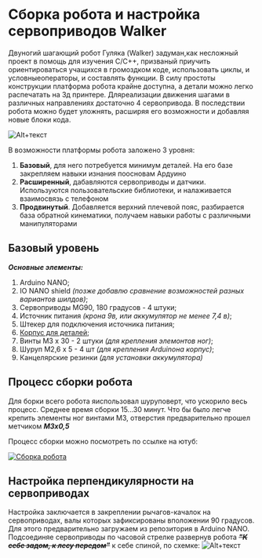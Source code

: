 # Сборка робота и настройка сервоприводов Walker

Двуногий шагающий робот Гуляка (Walker) задуман,как несложный проект в помощь для изучения С/С++, призваный приучить ориентироваться учащихся в громоздком коде, использовать циклы, и условныеоператоры, и составлять функции. В силу простоты конструкции платформа робота крайне доступна, а детали можно легко распечатать на 3д принтере.
Дляреализации движения шагами в различных направлениях достаточно 4 сервопривода. В последствии робота можно будет уложнять, расширяя его возможности и добавляя новые блоки кода.

![Alt+текст](https://avatars.mds.yandex.net/get-zen_doc/3384412/pub_5fad3c494278375e7ef5dc70_5fad462fc3975f5b3d26d954/scale_600)


В возможности платформы робота заложено 3 уровня:
1. **Базовый**, для него потребуется минимум деталей. На его базе закрепляем навыки изнания поосновам Ардуино
2. **Расширенный**, дабавляются сервоприводы и датчики. Используются пользовательские библиотеки, и налаживается взаимосвязь с телефоном
3. **Продвинутый**. Добавляется верхний плечевой пояс, разбирается база обратной кинематики, получаем навыки работы с различными манипуляторами

## Базовый уровень
***Основные элементы:***
1. Arduino NANO;
2. IO NANO shield *(позже добавлю сравнение возможностей разных вариантов шилдов)*;
3. Сервоприводы MG90, 180 градусов - 4 штуки;
4. Источник питания *(крона 9в, или аккумулятор не менее 7,4 в)*;
5. Штекер для подключения источника питания;
6. [Корпус для деталей](https://www.thingiverse.com/thing:4651195);
7. Винты М3 х 30 - 2 штуки *(для крепления элемонтов ног)*;
8. Шуруп М2,6 х 5 - 4 шт *(для крепления Arduinoна корпус)*;
9. Канцелярские резинки *(для установки аккумулятора)*

## Процесс сборки робота

Для борки всего робота яиспользовал шуруповерт, что ускорило весь процесс. Среднее время сборки 15...30 минут.
Что бы было легче крепить элементы ног винтами М3, отверстия предварительно прошел метчиком ***М3х0,5***

Процесс сборки можно посмотреть по ссылке на ютуб:

[![Сборка робота](https://i9.ytimg.com/vi_webp/9El1E4NTEyo/mqdefault.webp?time=1612863600000&sqp=CPCwiYEG&rs=AOn4CLAuiYpM0T9OyyUcIexfj37YVyLTfg)](https://www.youtube.com/watch?v=9El1E4NTEyo&list=PLPlEq5SS8JN62263Q4-hY7qEeuCIrCNkc)

## Настройка перпендикулярности на сервоприводах

Настройка заключается в закреплении рычагов-качалок на сервоприводах, валы которых зафиксированы вположении 90 градусов.
Для этого предварительно загружаем из репозитория в Arduino NANO.
Подсоединяе сервоприводы по часовой стрелке развернув робота ~~*__"К себе задом, к лесу передом"__*~~ к себе спиной, по схемке:
![Alt+текст](https://avatars.mds.yandex.net/get-zen_doc/3362051/pub_5fad3c494278375e7ef5dc70_5fad4eef3cce092eaad5284f/scale_600)


